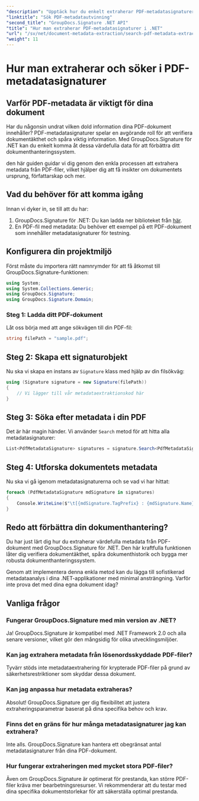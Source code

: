 ```yaml
---
"description": "Upptäck hur du enkelt extraherar PDF-metadatasignaturer med GroupDocs.Signature för .NET för att förbättra dokumentsäkerheten och informationshanteringen."
"linktitle": "Sök PDF-metadatautvinning"
"second_title": "GroupDocs.Signature .NET API"
"title": "Hur man extraherar PDF-metadatasignaturer i .NET"
"url": "/sv/net/document-metadata-extraction/search-pdf-metadata-extraction/"
"weight": 11
---
```


# Hur man extraherar och söker i PDF-metadatasignaturer

## Varför PDF-metadata är viktigt för dina dokument

Har du någonsin undrat vilken dold information dina PDF-dokument innehåller? PDF-metadatasignaturer spelar en avgörande roll för att verifiera dokumentäkthet och spåra viktig information. Med GroupDocs.Signature för .NET kan du enkelt komma åt dessa värdefulla data för att förbättra ditt dokumenthanteringssystem.

den här guiden guidar vi dig genom den enkla processen att extrahera metadata från PDF-filer, vilket hjälper dig att få insikter om dokumentets ursprung, författarskap och mer.

## Vad du behöver för att komma igång

Innan vi dyker in, se till att du har:

1. GroupDocs.Signature för .NET: Du kan ladda ner biblioteket från [här](https://releases.groupdocs.com/signature/net/).
2. En PDF-fil med metadata: Du behöver ett exempel på ett PDF-dokument som innehåller metadatasignaturer för testning.

## Konfigurera din projektmiljö

Först måste du importera rätt namnrymder för att få åtkomst till GroupDocs.Signature-funktionen:

```csharp
using System;
using System.Collections.Generic;
using GroupDocs.Signature;
using GroupDocs.Signature.Domain;
```

### Steg 1: Ladda ditt PDF-dokument

Låt oss börja med att ange sökvägen till din PDF-fil:

```csharp
string filePath = "sample.pdf";
```

## Steg 2: Skapa ett signaturobjekt

Nu ska vi skapa en instans av `Signature` klass med hjälp av din filsökväg:

```csharp
using (Signature signature = new Signature(filePath))
{
    // Vi lägger till vår metadataextraktionskod här
}
```

## Steg 3: Söka efter metadata i din PDF

Det är här magin händer. Vi använder `Search` metod för att hitta alla metadatasignaturer:

```csharp
List<PdfMetadataSignature> signatures = signature.Search<PdfMetadataSignature>(SignatureType.Metadata);
```

## Steg 4: Utforska dokumentets metadata

Nu ska vi gå igenom metadatasignaturerna och se vad vi har hittat:

```csharp
foreach (PdfMetadataSignature mdSignature in signatures)
{
    Console.WriteLine($"\t[{mdSignature.TagPrefix} : {mdSignature.Name}] = {mdSignature.Value} ({mdSignature.Type})");
}
```

## Redo att förbättra din dokumenthantering?

Du har just lärt dig hur du extraherar värdefulla metadata från PDF-dokument med GroupDocs.Signature för .NET. Den här kraftfulla funktionen låter dig verifiera dokumentäkthet, spåra dokumenthistorik och bygga mer robusta dokumenthanteringssystem.

Genom att implementera denna enkla metod kan du lägga till sofistikerad metadataanalys i dina .NET-applikationer med minimal ansträngning. Varför inte prova det med dina egna dokument idag?

## Vanliga frågor

### Fungerar GroupDocs.Signature med min version av .NET?

Ja! GroupDocs.Signature är kompatibel med .NET Framework 2.0 och alla senare versioner, vilket gör den mångsidig för olika utvecklingsmiljöer.

### Kan jag extrahera metadata från lösenordsskyddade PDF-filer?

Tyvärr stöds inte metadataextrahering för krypterade PDF-filer på grund av säkerhetsrestriktioner som skyddar dessa dokument.

### Kan jag anpassa hur metadata extraheras?

Absolut! GroupDocs.Signature ger dig flexibilitet att justera extraheringsparametrar baserat på dina specifika behov och krav.

### Finns det en gräns för hur många metadatasignaturer jag kan extrahera?

Inte alls. GroupDocs.Signature kan hantera ett obegränsat antal metadatasignaturer från dina PDF-dokument.

### Hur fungerar extraheringen med mycket stora PDF-filer?

Även om GroupDocs.Signature är optimerat för prestanda, kan större PDF-filer kräva mer bearbetningsresurser. Vi rekommenderar att du testar med dina specifika dokumentstorlekar för att säkerställa optimal prestanda.